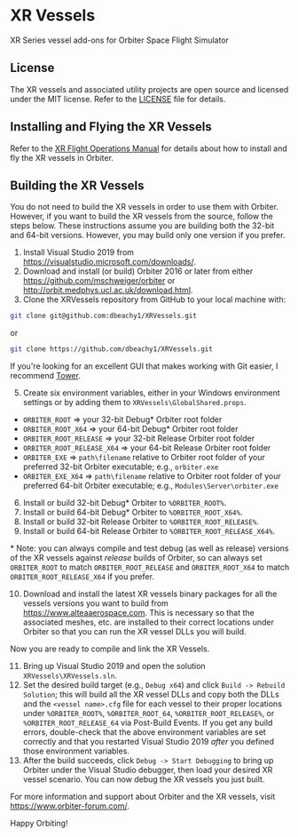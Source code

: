 # XR Vessels
XR Series vessel add-ons for Orbiter Space Flight Simulator

## License

The XR vessels and associated utility projects are open source and licensed under the MIT license. Refer to the [LICENSE](./LICENSE) file for details.

## Installing and Flying the XR Vessels

Refer to the [XR Flight Operations Manual](./XRVessels/XR%20Flight%20Operations%20Manual.pdf) for details about how to install and fly the XR vessels in Orbiter.

## Building the XR Vessels 

You do not need to build the XR vessels in order to use them with Orbiter. However, if you want to build the XR vessels from the source, follow the steps below. These instructions assume you are building both the 32-bit and 64-bit versions. However, you may build only one version if you prefer.

1. Install Visual Studio 2019 from https://visualstudio.microsoft.com/downloads/.
3. Download and install (or build) Orbiter 2016 or later from either https://github.com/mschweiger/orbiter or http://orbit.medphys.ucl.ac.uk/download.html.
4. Clone the XRVessels repository from GitHub to your local machine with:
```bash
git clone git@github.com:dbeachy1/XRVessels.git
```
or
```bash
git clone https://github.com/dbeachy1/XRVessels.git
```

If you're looking for an excellent GUI that makes working with Git easier, I recommend [Tower](https://www.git-tower.com/).

5. Create six environment variables, either in your Windows environment settings or by adding them to `XRVessels\GlobalShared.props`.

* `ORBITER_ROOT` => your 32-bit Debug* Orbiter root folder
* `ORBITER_ROOT_X64` => your 64-bit Debug* Orbiter root folder
* `ORBITER_ROOT_RELEASE` => your 32-bit Release Orbiter root folder
* `ORBITER_ROOT_RELEASE_X64` => your 64-bit Release Orbiter root folder
* `ORBITER_EXE` => `path\filename` relative to Orbiter root folder of your preferred 32-bit Orbiter executable; e.g., `orbiter.exe`
* `ORBITER_EXE_X64` => `path\filename` relative to Orbiter root folder of your preferred 64-bit Orbiter executable; e.g., `Modules\Server\orbiter.exe`

6. Install or build 32-bit Debug* Orbiter to `%ORBITER_ROOT%`.
7. Install or build 64-bit Debug* Orbiter to `%ORBITER_ROOT_X64%`.
8. Install or build 32-bit Release Orbiter to `%ORBITER_ROOT_RELEASE%`.
9. Install or build 64-bit Release Orbiter to `%ORBITER_ROOT_RELEASE_X64%`.

\* Note: you can always compile and test debug (as well as release) versions of the XR vessels against _release_ builds of Orbiter, so can always set `ORBITER_ROOT` to match `ORBITER_ROOT_RELEASE` and `ORBITER_ROOT_X64` to match `ORBITER_ROOT_RELEASE_X64` if you prefer.

10. Download and install the latest XR vessels binary packages for all the vessels versions you want to build from https://www.alteaaerospace.com. This is necessary so that the associated meshes, etc. are installed to their correct locations under Orbiter so that you can run the XR vessel DLLs you will build.

Now you are ready to compile and link the XR Vessels.

11. Bring up Visual Studio 2019 and open the solution `XRVessels\XRVessels.sln`.
12. Set the desired build target (e.g., `Debug x64`) and click `Build -> Rebuild Solution`; this will build all the XR vessel DLLs and copy both the DLLs and the `<vessel name>.cfg` file for each vessel to their proper locations under `%ORBITER_ROOT%`, `%ORBITER_ROOT_64`, `%ORBITER_ROOT_RELEASE%`, or `%ORBITER_ROOT_RELEASE_64` via Post-Build Events. If you get any build errors, double-check that the above environment variables are set correctly and that you restarted Visual Studio 2019 _after_ you defined those environment variables.
13. After the build succeeds, click `Debug -> Start Debugging` to bring up Orbiter under the Visual Studio debugger, then load your desired XR vessel scenario. You can now debug the XR vessels you just built.

For more information and support about Orbiter and the XR vessels, visit https://www.orbiter-forum.com/.

Happy Orbiting!
